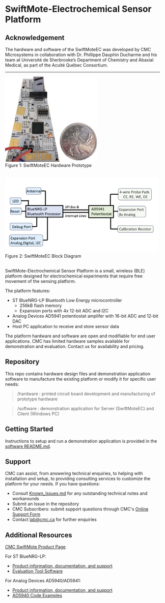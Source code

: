 # SwiftMote-Electrochemical Sensor Platform

## Acknowledgement

The hardware and software of the SwiftMoteEC was developed by CMC Microsystems in collaboration with Dr. Phillippe Dauphin Ducharme and his team at Université de Sherbrooke’s Department of Chemistry and Abaxial Medical, as part of the Acuité Québec Consortium.

---




<img src="hardware/graphics/SwiftMoteEC_FrontSide_QTR.png" width="300" /> <br>
Figure 1: SwiftMoteEC Hardware Prototype
<br><br>

<img src="hardware/graphics/SwiftMote_EC_BlockDiagram.png" width="500" />  <br>
Figure 2: SwiftMoteEC Block Diagram
<br><br>


SwiftMote-Electrochemical Sensor Platform is a small, wireless (BLE) platform designed for electrochemical experiments that require free movement of the sensing platform.

The platform features:
* ST BlueNRG-LP Bluetooth Low Energy microcontroller
  * 256kB flash memory
  * Expansion ports with 4x 12-bit ADC and I2C
* Analog Devices AD5941 potentiostat amplifer with 16-bit ADC and 12-bit DAC
* Host PC application to receive and store sensor data

The platform hardware and software are open and modifiable for end user applications. CMC has limited hardware samples available for demonstration and evaluation. Contact us for availability and pricing.

## Repository

This repo contains hardware design files and demonstration application software to manufacture the existing platform or modify it for specific user needs:
> /hardware : printed circuit board development and manufacturing of prototype hardware

> /software : demonstration application for Server (SwiftMoteEC) and Client (Windows PC)

## Getting Started

Instructions to setup and run a demonstration application is provided in the [software README.md](/software/README.md).

## Support

CMC can assist, from answering technical enquiries, to helping with installation and setup, to providing consulting services to customize the platform for your needs. If you have questions:

* Consult [Known_Issues.md](Known_Issues.md) for any outstanding technical notes and workarounds
* Submit an Issue in the repository
* CMC Subscribers: submit support questions through CMC's [Online Support Form](https://www.cmc.ca/support/)
* Contact [lab@cmc.ca](mailto:lab@cmc.ca) for further enquiries


## Additional Resources

[CMC SwiftMote Product Page](https://www.cmc.ca/swiftmote-iot-customizable-sensor-platform/)

For ST BlueNRG-LP:
* [Product information, documentation, and support](https://www.st.com/en/wireless-connectivity/bluenrg-lp.html)
* [Evaluation Tool Software](https://www.st.com/en/embedded-software/stsw-bnrglp-dk.html)

For Analog Devices AD5940/AD5941:
* [Product information, documentation, and support](https://www.analog.com/en/products/ad5940.html)
* [AD5940 Code Examples](https://github.com/analogdevicesinc/ad5940-examples)
